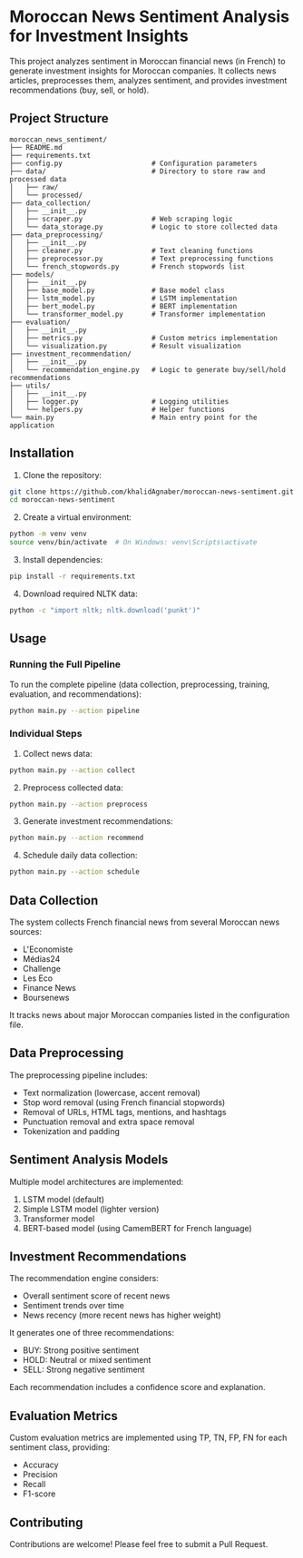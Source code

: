 # Moroccan News Sentiment Analysis for Investment Insights

This project analyzes sentiment in Moroccan financial news (in French) to generate investment insights for Moroccan companies. It collects news articles, preprocesses them, analyzes sentiment, and provides investment recommendations (buy, sell, or hold).

## Project Structure

```
moroccan_news_sentiment/
├── README.md
├── requirements.txt
├── config.py                      # Configuration parameters
├── data/                          # Directory to store raw and processed data
│   ├── raw/
│   └── processed/
├── data_collection/
│   ├── __init__.py
│   ├── scraper.py                 # Web scraping logic
│   └── data_storage.py            # Logic to store collected data
├── data_preprocessing/
│   ├── __init__.py
│   ├── cleaner.py                 # Text cleaning functions
│   ├── preprocessor.py            # Text preprocessing functions
│   └── french_stopwords.py        # French stopwords list
├── models/
│   ├── __init__.py
│   ├── base_model.py              # Base model class
│   ├── lstm_model.py              # LSTM implementation
│   ├── bert_model.py              # BERT implementation
│   └── transformer_model.py       # Transformer implementation
├── evaluation/
│   ├── __init__.py
│   ├── metrics.py                 # Custom metrics implementation
│   └── visualization.py           # Result visualization
├── investment_recommendation/
│   ├── __init__.py
│   └── recommendation_engine.py   # Logic to generate buy/sell/hold recommendations
├── utils/
│   ├── __init__.py
│   ├── logger.py                  # Logging utilities
│   └── helpers.py                 # Helper functions
└── main.py                        # Main entry point for the application
```

## Installation

1. Clone the repository:
```bash
git clone https://github.com/khalidAgnaber/moroccan-news-sentiment.git
cd moroccan-news-sentiment
```

2. Create a virtual environment:
```bash
python -m venv venv
source venv/bin/activate  # On Windows: venv\Scripts\activate
```

3. Install dependencies:
```bash
pip install -r requirements.txt
```

4. Download required NLTK data:
```bash
python -c "import nltk; nltk.download('punkt')"
```

## Usage

### Running the Full Pipeline

To run the complete pipeline (data collection, preprocessing, training, evaluation, and recommendations):

```bash
python main.py --action pipeline
```

### Individual Steps

1. Collect news data:
```bash
python main.py --action collect
```

2. Preprocess collected data:
```bash
python main.py --action preprocess
```

3. Generate investment recommendations:
```bash
python main.py --action recommend
```

4. Schedule daily data collection:
```bash
python main.py --action schedule
```

## Data Collection

The system collects French financial news from several Moroccan news sources:
- L'Economiste
- Médias24
- Challenge
- Les Eco
- Finance News
- Boursenews

It tracks news about major Moroccan companies listed in the configuration file.

## Data Preprocessing

The preprocessing pipeline includes:
- Text normalization (lowercase, accent removal)
- Stop word removal (using French financial stopwords)
- Removal of URLs, HTML tags, mentions, and hashtags
- Punctuation removal and extra space removal
- Tokenization and padding

## Sentiment Analysis Models

Multiple model architectures are implemented:
1. LSTM model (default)
2. Simple LSTM model (lighter version)
3. Transformer model
4. BERT-based model (using CamemBERT for French language)

## Investment Recommendations

The recommendation engine considers:
- Overall sentiment score of recent news
- Sentiment trends over time
- News recency (more recent news has higher weight)

It generates one of three recommendations:
- BUY: Strong positive sentiment
- HOLD: Neutral or mixed sentiment
- SELL: Strong negative sentiment

Each recommendation includes a confidence score and explanation.

## Evaluation Metrics

Custom evaluation metrics are implemented using TP, TN, FP, FN for each sentiment class, providing:
- Accuracy
- Precision
- Recall
- F1-score

## Contributing

Contributions are welcome! Please feel free to submit a Pull Request.